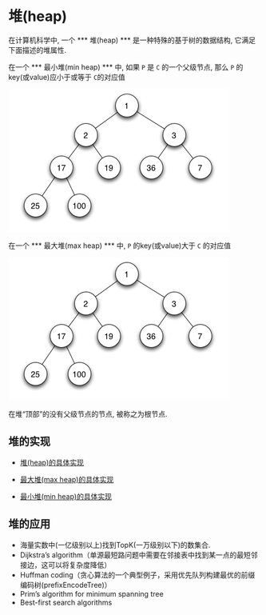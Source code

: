 # 堆(heap)

在计算机科学中, 一个 *** 堆(heap) *** 是一种特殊的基于树的数据结构, 它满足下面描述的堆属性.

在一个 *** 最小堆(min heap) *** 中, 如果 ```P``` 是 ```C``` 的一个父级节点, 那么 ```P``` 的key(或value)应小于或等于 ```C```的对应值

![最小堆](./images/1.png "最小堆")

在一个 *** 最大堆(max heap) *** 中, ```P``` 的key(或value)大于 ```C``` 的对应值

![最大堆](./images/1.png "最大堆")

在堆“顶部”的没有父级节点的节点, 被称之为根节点.

## 堆的实现

- [堆(heap)的具体实现](Heap.js)

- [最大堆(max heap)的具体实现](MaxHeap.js)

- [最小堆(min heap)的具体实现](MinHeap.js)

## 堆的应用

- 海量实数中(一亿级别以上)找到TopK(一万级别以下)的数集合.
- Dijkstra’s algorithm（单源最短路问题中需要在邻接表中找到某一点的最短邻接边，这可以将复杂度降低）
- Huffman coding（贪心算法的一个典型例子，采用优先队列构建最优的前缀编码树(prefixEncodeTree)）
- Prim’s algorithm for minimum spanning tree
- Best-first search algorithms
